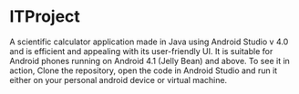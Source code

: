 # ITProject

A scientific calculator application made in Java using Android Studio v 4.0 and is efficient and appealing with its user-friendly UI. It is suitable for Android phones running on Android 4.1 (Jelly Bean) and above.
To see it in action,
Clone the repository, open the code in Android Studio and run it either on your personal android device or virtual machine.
